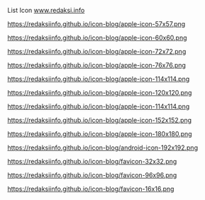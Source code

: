 List Icon www.redaksi.info

<p><a href='https://redaksiinfo.github.io/icon-blog/apple-icon-57x57.png'>https://redaksiinfo.github.io/icon-blog/apple-icon-57x57.png</a></p>
<p><a href='https://redaksiinfo.github.io/icon-blog/apple-icon-60x60.png'>https://redaksiinfo.github.io/icon-blog/apple-icon-60x60.png</a></p>
<p><a href='https://redaksiinfo.github.io/icon-blog/apple-icon-72x72.png'>https://redaksiinfo.github.io/icon-blog/apple-icon-72x72.png</a></p>
<p><a href='https://redaksiinfo.github.io/icon-blog/apple-icon-76x76.png'>https://redaksiinfo.github.io/icon-blog/apple-icon-76x76.png</a></p>
<p><a href='https://redaksiinfo.github.io/icon-blog/apple-icon-114x114.png'>https://redaksiinfo.github.io/icon-blog/apple-icon-114x114.png</a></p>
<p><a href='https://redaksiinfo.github.io/icon-blog/apple-icon-120x120.png'>https://redaksiinfo.github.io/icon-blog/apple-icon-120x120.png</a></p>
<p><a href='https://redaksiinfo.github.io/icon-blog/apple-icon-114x114.png'>https://redaksiinfo.github.io/icon-blog/apple-icon-114x114.png</a></p>
<p><a href='https://redaksiinfo.github.io/icon-blog/apple-icon-152x152.png'>https://redaksiinfo.github.io/icon-blog/apple-icon-152x152.png</a></p>
<p><a href='https://redaksiinfo.github.io/icon-blog/apple-icon-180x180.png'>https://redaksiinfo.github.io/icon-blog/apple-icon-180x180.png</a></p>
<p><a href='https://redaksiinfo.github.io/icon-blog/android-icon-192x192.png'>https://redaksiinfo.github.io/icon-blog/android-icon-192x192.png</a></p>
<p><a href='https://redaksiinfo.github.io/icon-blog/favicon-32x32.png'>https://redaksiinfo.github.io/icon-blog/favicon-32x32.png</a></p>
<p><a href='https://redaksiinfo.github.io/icon-blog/favicon-96x96.png'>https://redaksiinfo.github.io/icon-blog/favicon-96x96.png</a></p>
<p><a href='https://redaksiinfo.github.io/icon-blog/favicon-16x16.png'>https://redaksiinfo.github.io/icon-blog/favicon-16x16.png</a></p>

